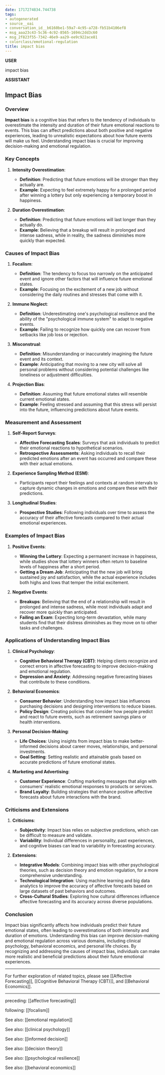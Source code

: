 ```yaml
---
date: 1717274834.744738
tags:
- autogenerated
- source__oai
- conversation_id__b6160be1-59a7-4c95-a728-fb51b4106ef8
- msg_aaa23c43-5c36-4c92-8565-1694c2dd3c60
- msg_2f823f55-7342-46e9-aa29-ee9c922ace81
- colorclass/emotional-regulation
title: impact bias
---
```


**USER**

impact bias


**ASSISTANT**

## Impact Bias

### Overview

**Impact bias** is a cognitive bias that refers to the tendency of individuals to overestimate the intensity and duration of their future emotional reactions to events. This bias can affect predictions about both positive and negative experiences, leading to unrealistic expectations about how future events will make us feel. Understanding impact bias is crucial for improving decision-making and emotional regulation.

### Key Concepts

1. **Intensity Overestimation**:
    - **Definition**: Predicting that future emotions will be stronger than they actually are.
    - **Example**: Expecting to feel extremely happy for a prolonged period after winning a lottery but only experiencing a temporary boost in happiness.

2. **Duration Overestimation**:
    - **Definition**: Predicting that future emotions will last longer than they actually do.
    - **Example**: Believing that a breakup will result in prolonged and intense sadness, while in reality, the sadness diminishes more quickly than expected.

### Causes of Impact Bias

1. **Focalism**:
    - **Definition**: The tendency to focus too narrowly on the anticipated event and ignore other factors that will influence future emotional states.
    - **Example**: Focusing on the excitement of a new job without considering the daily routines and stresses that come with it.

2. **Immune Neglect**:
    - **Definition**: Underestimating one's psychological resilience and the ability of the "psychological immune system" to adapt to negative events.
    - **Example**: Failing to recognize how quickly one can recover from setbacks like job loss or rejection.

3. **Misconstrual**:
    - **Definition**: Misunderstanding or inaccurately imagining the future event and its context.
    - **Example**: Anticipating that moving to a new city will solve all personal problems without considering potential challenges like loneliness or adjustment difficulties.

4. **Projection Bias**:
    - **Definition**: Assuming that future emotional states will resemble current emotional states.
    - **Example**: Feeling stressed and assuming that this stress will persist into the future, influencing predictions about future events.

### Measurement and Assessment

1. **Self-Report Surveys**:
    - **Affective Forecasting Scales**: Surveys that ask individuals to predict their emotional reactions to hypothetical scenarios.
    - **Retrospective Assessments**: Asking individuals to recall their predicted emotions after an event has occurred and compare these with their actual emotions.

2. **Experience Sampling Method (ESM)**:
    - Participants report their feelings and contexts at random intervals to capture dynamic changes in emotions and compare these with their predictions.

3. **Longitudinal Studies**:
    - **Prospective Studies**: Following individuals over time to assess the accuracy of their affective forecasts compared to their actual emotional experiences.

### Examples of Impact Bias

1. **Positive Events**:
    - **Winning the Lottery**: Expecting a permanent increase in happiness, while studies show that lottery winners often return to baseline levels of happiness after a short period.
    - **Getting a Dream Job**: Anticipating that the new job will bring sustained joy and satisfaction, while the actual experience includes both highs and lows that temper the initial excitement.

2. **Negative Events**:
    - **Breakups**: Believing that the end of a relationship will result in prolonged and intense sadness, while most individuals adapt and recover more quickly than anticipated.
    - **Failing an Exam**: Expecting long-term devastation, while many students find that their distress diminishes as they move on to other tasks and challenges.

### Applications of Understanding Impact Bias

1. **Clinical Psychology**:
    - **Cognitive Behavioral Therapy (CBT)**: Helping clients recognize and correct errors in affective forecasting to improve decision-making and emotional regulation.
    - **Depression and Anxiety**: Addressing negative forecasting biases that contribute to these conditions.

2. **Behavioral Economics**:
    - **Consumer Behavior**: Understanding how impact bias influences purchasing decisions and designing interventions to reduce biases.
    - **Policy Design**: Creating policies that consider how people predict and react to future events, such as retirement savings plans or health interventions.

3. **Personal Decision-Making**:
    - **Life Choices**: Using insights from impact bias to make better-informed decisions about career moves, relationships, and personal investments.
    - **Goal Setting**: Setting realistic and attainable goals based on accurate predictions of future emotional states.

4. **Marketing and Advertising**:
    - **Customer Experience**: Crafting marketing messages that align with consumers' realistic emotional responses to products or services.
    - **Brand Loyalty**: Building strategies that enhance positive affective forecasts about future interactions with the brand.

### Criticisms and Extensions

1. **Criticisms**:
    - **Subjectivity**: Impact bias relies on subjective predictions, which can be difficult to measure and validate.
    - **Variability**: Individual differences in personality, past experiences, and cognitive biases can lead to variability in forecasting accuracy.

2. **Extensions**:
    - **Integrative Models**: Combining impact bias with other psychological theories, such as decision theory and emotion regulation, for a more comprehensive understanding.
    - **Technological Integration**: Using machine learning and big data analytics to improve the accuracy of affective forecasts based on large datasets of past behaviors and outcomes.
    - **Cross-Cultural Studies**: Exploring how cultural differences influence affective forecasting and its accuracy across diverse populations.

### Conclusion

Impact bias significantly affects how individuals predict their future emotional states, often leading to overestimations of both intensity and duration of emotions. Understanding this bias can improve decision-making and emotional regulation across various domains, including clinical psychology, behavioral economics, and personal life choices. By recognizing and addressing the causes of impact bias, individuals can make more realistic and beneficial predictions about their future emotional experiences.

---

For further exploration of related topics, please see [[Affective Forecasting]], [[Cognitive Behavioral Therapy (CBT)]], and [[Behavioral Economics]].


---

preceding: [[affective forecasting]]  


following: [[focalism]]

See also: [[emotional regulation]]


See also: [[clinical psychology]]


See also: [[informed decision]]


See also: [[decision theory]]


See also: [[psychological resilience]]


See also: [[behavioral economics]]